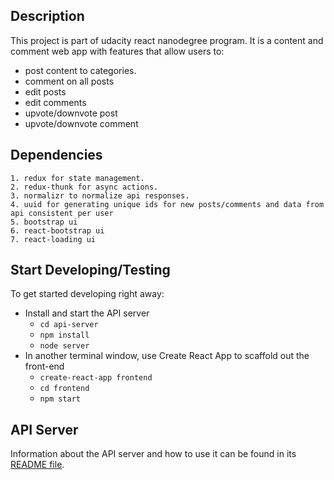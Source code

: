 ## Description

This project is part of udacity react nanodegree program. It is a content and comment web app with features that allow users to:
* post content to categories.
* comment on all posts
* edit posts
* edit comments
* upvote/downvote post
* upvote/downvote comment


## Dependencies
    1. redux for state management.
    2. redux-thunk for async actions.
    3. normalizr to normalize api responses.
    4. uuid for generating unique ids for new posts/comments and data from api consistent per user
    5. bootstrap ui
    6. react-bootstrap ui
    7. react-loading ui

## Start Developing/Testing

To get started developing right away:

* Install and start the API server
    - `cd api-server`
    - `npm install`
    - `node server`
* In another terminal window, use Create React App to scaffold out the front-end
    - `create-react-app frontend`
    - `cd frontend`
    - `npm start`

## API Server

Information about the API server and how to use it can be found in its [README file](api-server/README.md).
